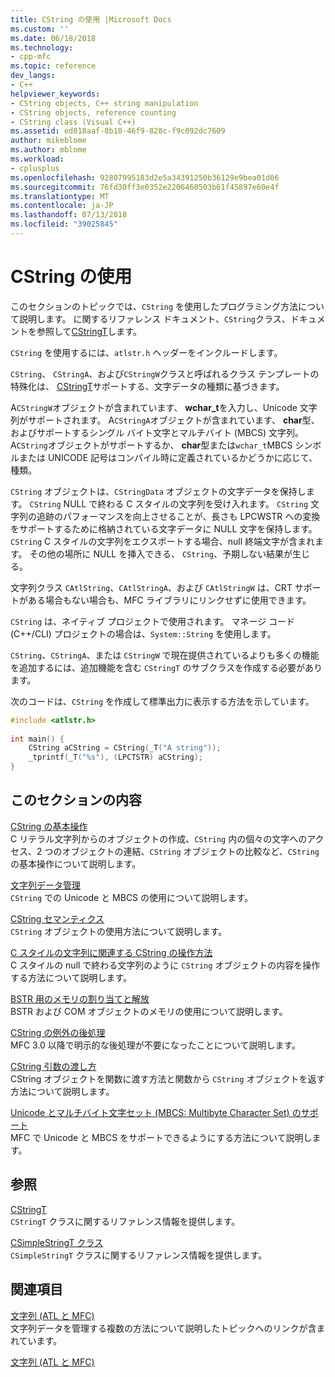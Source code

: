 ```yaml
---
title: CString の使用 |Microsoft Docs
ms.custom: ''
ms.date: 06/18/2018
ms.technology:
- cpp-mfc
ms.topic: reference
dev_langs:
- C++
helpviewer_keywords:
- CString objects, C++ string manipulation
- CString objects, reference counting
- CString class (Visual C++)
ms.assetid: ed018aaf-8b10-46f9-828c-f9c092dc7609
author: mikeblome
ms.author: mblome
ms.workload:
- cplusplus
ms.openlocfilehash: 92807995183d2e5a34391250b36129e9bea01d66
ms.sourcegitcommit: 76fd30ff3e0352e2206460503b61f45897e60e4f
ms.translationtype: MT
ms.contentlocale: ja-JP
ms.lasthandoff: 07/13/2018
ms.locfileid: "39025845"
---
```

# <a name="using-cstring"></a>CString の使用
このセクションのトピックでは、`CString` を使用したプログラミング方法について説明します。 に関するリファレンス ドキュメント、`CString`クラス、ドキュメントを参照して[CStringT](../atl-mfc-shared/reference/cstringt-class.md)します。  
  
 `CString` を使用するには、`atlstr.h` ヘッダーをインクルードします。  
  
 `CString`、 `CStringA`、および`CStringW`クラスと呼ばれるクラス テンプレートの特殊化は、 [CStringT](../atl-mfc-shared/reference/cstringt-class.md)サポートする、文字データの種類に基づきます。  
  
 A`CStringW`オブジェクトが含まれています、 **wchar_t**を入力し、Unicode 文字列がサポートされます。 A`CStringA`オブジェクトが含まれています、 **char**型、およびサポートするシングル バイト文字とマルチバイト (MBCS) 文字列。 A`CString`オブジェクトがサポートするか、 **char**型または`wchar_t`MBCS シンボルまたは UNICODE 記号はコンパイル時に定義されているかどうかに応じて、種類。  
  
 `CString` オブジェクトは、`CStringData` オブジェクトの文字データを保持します。 `CString` NULL で終わる C スタイルの文字列を受け入れます。 `CString` 文字列の追跡のパフォーマンスを向上させることが、長さも LPCWSTR への変換をサポートするために格納されている文字データに NULL 文字を保持します。 `CString` C スタイルの文字列をエクスポートする場合、null 終端文字が含まれます。 その他の場所に NULL を挿入できる、 `CString`、予期しない結果が生じる。  
  
 文字列クラス `CAtlString`、`CAtlStringA`、および `CAtlStringW` は、CRT サポートがある場合もない場合も、MFC ライブラリにリンクせずに使用できます。  
  
 `CString` は、ネイティブ プロジェクトで使用されます。 マネージ コード (C++/CLI) プロジェクトの場合は、`System::String` を使用します。  
  
 
  `CString`、`CStringA`、または `CStringW` で現在提供されているよりも多くの機能を追加するには、追加機能を含む `CStringT` のサブクラスを作成する必要があります。  
  
 次のコードは、`CString` を作成して標準出力に表示する方法を示しています。  
  
```cpp  
#include <atlstr.h>  
  
int main() {  
    CString aCString = CString(_T("A string"));  
    _tprintf(_T("%s"), (LPCTSTR) aCString);  
}  
```  
  
## <a name="in-this-section"></a>このセクションの内容  
 [CString の基本操作](../atl-mfc-shared/basic-cstring-operations.md)  
 C リテラル文字列からのオブジェクトの作成、`CString` 内の個々の文字へのアクセス、2 つのオブジェクトの連結、`CString` オブジェクトの比較など、`CString` の基本操作について説明します。  
  
 [文字列データ管理](../atl-mfc-shared/string-data-management.md)  
 `CString` での Unicode と MBCS の使用について説明します。  
  
 [CString セマンティクス](../atl-mfc-shared/cstring-semantics.md)  
 `CString` オブジェクトの使用方法について説明します。  
  
 [C スタイルの文字列に関連する CString の操作方法](../atl-mfc-shared/cstring-operations-relating-to-c-style-strings.md)  
 C スタイルの null で終わる文字列のように `CString` オブジェクトの内容を操作する方法について説明します。  
  
 [BSTR 用のメモリの割り当てと解放](../atl-mfc-shared/allocating-and-releasing-memory-for-a-bstr.md)  
 BSTR および COM オブジェクトのメモリの使用について説明します。  
  
 [CString の例外の後処理](../atl-mfc-shared/cstring-exception-cleanup.md)  
 MFC 3.0 以降で明示的な後処理が不要になったことについて説明します。  
  
 [CString 引数の渡し方](../atl-mfc-shared/cstring-argument-passing.md)  
 CString オブジェクトを関数に渡す方法と関数から `CString` オブジェクトを返す方法について説明します。  
  
 [Unicode とマルチバイト文字セット (MBCS: Multibyte Character Set) のサポート](../atl-mfc-shared/unicode-and-multibyte-character-set-mbcs-support.md)  
 MFC で Unicode と MBCS をサポートできるようにする方法について説明します。  
  
## <a name="reference"></a>参照  
 [CStringT](../atl-mfc-shared/reference/cstringt-class.md)  
 `CStringT` クラスに関するリファレンス情報を提供します。  
  
 [CSimpleStringT クラス](../atl-mfc-shared/reference/csimplestringt-class.md)  
 `CSimpleStringT` クラスに関するリファレンス情報を提供します。  
  
## <a name="related-sections"></a>関連項目  
 [文字列 (ATL と MFC)](../atl-mfc-shared/strings-atl-mfc.md)  
 文字列データを管理する複数の方法について説明したトピックへのリンクが含まれています。  
  
 [文字列 (ATL と MFC)](../atl-mfc-shared/strings-atl-mfc.md)

